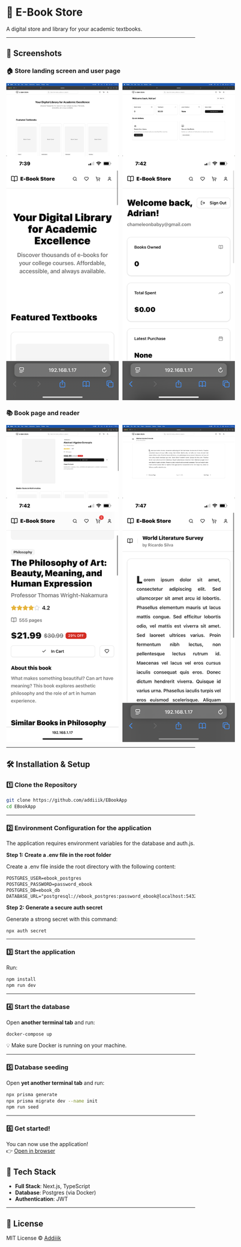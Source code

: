 # 💪 E-Book Store

A digital store and library for your academic textbooks.

---

## 📸 Screenshots

### 🏠 Store landing screen and user page
<div style="display: flex; gap: 10px;">
  <img src="public/screenshots/Home.png" alt="Home" width="300"/>
  <img src="public/screenshots/User.png" alt="User" width="300"/>
</div>

<div style="display: flex; gap: 10px;">
  <img src="public/screenshots/Home-Mobile.PNG" alt="HomeMobile" width="300"/>
  <img src="public/screenshots/User-Mobile.PNG" alt="UserMobile" width="300"/>
</div>

### 📚 Book page and reader
<div style="display: flex; gap: 10px;">
  <img src="public/screenshots/Book.png" alt="Book" width="300"/>
  <img src="public/screenshots/Reader.png" alt="Reader" width="300"/>
</div>

<div style="display: flex; gap: 10px;">
  <img src="public/screenshots/Book-Mobile.PNG" alt="BookMobile" width="300"/>
  <img src="public/screenshots/Reader-Mobile.PNG" alt="ReaderMobile" width="300"/>
</div>

---

## 🛠️ Installation & Setup

### 1️⃣ Clone the Repository

```bash
git clone https://github.com/addiiik/EBookApp
cd EBookApp
```

---

### 2️⃣ Environment Configuration for the application

The application requires environment variables for the database and auth.js.

**Step 1: Create a .env file in the root folder**

Create a .env file inside the root directory with the following content:
```
POSTGRES_USER=ebook_postgres
POSTGRES_PASSWORD=password_ebook
POSTGRES_DB=ebook_db
DATABASE_URL="postgresql://ebook_postgres:password_ebook@localhost:5432/ebook_db"
```

**Step 2: Generate a secure auth secret**

Generate a strong secret with this command:
```
npx auth secret
```

---

### 3️⃣ Start the application

Run:

```bash
npm install
npm run dev

```

---

### 4️⃣ Start the database

Open **another terminal tab** and run:

```bash
docker-compose up
```

💡 Make sure Docker is running on your machine.

---

### 5️⃣ Database seeding

Open **yet another terminal tab** and run:

```bash
npx prisma generate
npx prisma migrate dev --name init
npm run seed
```

---

### 6️⃣ Get started!

You can now use the application!  
👉 [Open in browser](http://localhost:3000)

## 🧪 Tech Stack

- **Full Stack**: Next.js, TypeScript
- **Database**: Postgres (via Docker)
- **Authentication**: JWT

---

## 📄 License

MIT License © [Addiiik](https://github.com/addiiik)
